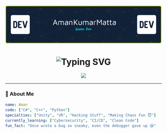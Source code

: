 <!-- README.md - GitHub Profile -->
![Header](./header.png)
<h1 align="center">
  <img src="https://readme-typing-svg.herokuapp.com?font=Fira+Code&weight=700&size=30&pause=1000&center=true&vCenter=true&width=435&lines=Hey+there+%F0%9F%91%8B+I'm+Aman!;Unity+Dev+%F0%9F%8F%BC%2C+Code+Warrior+%F0%9F%A7%9A%F0%9F%8F%BC%E2%99%82%EF%B8%8F;VR+Simulations+%F0%9F%8C%8D+Hacker+in+training!;Eat.+Code.+Conquer.%F0%9F%9A%80" alt="Typing SVG" />
</h1>

<p align="center">
  <img src="https://media.tenor.com/p0G_bmA2fXMAAAAC/coding.gif" width="300"/>
</p>

---

### 🚀 About Me

```yaml
name: Aman
code: ["C#", "C++", "Python"]
specialties: ["Unity", "VR", "Hacking Stuff", "Making Chaos Fun 😈"]
currently_learning: ["Cybersecurity", "CI/CD", "Clean Code"]
fun_fact: "Once wrote a bug so sneaky, even the debugger gave up 😅"
